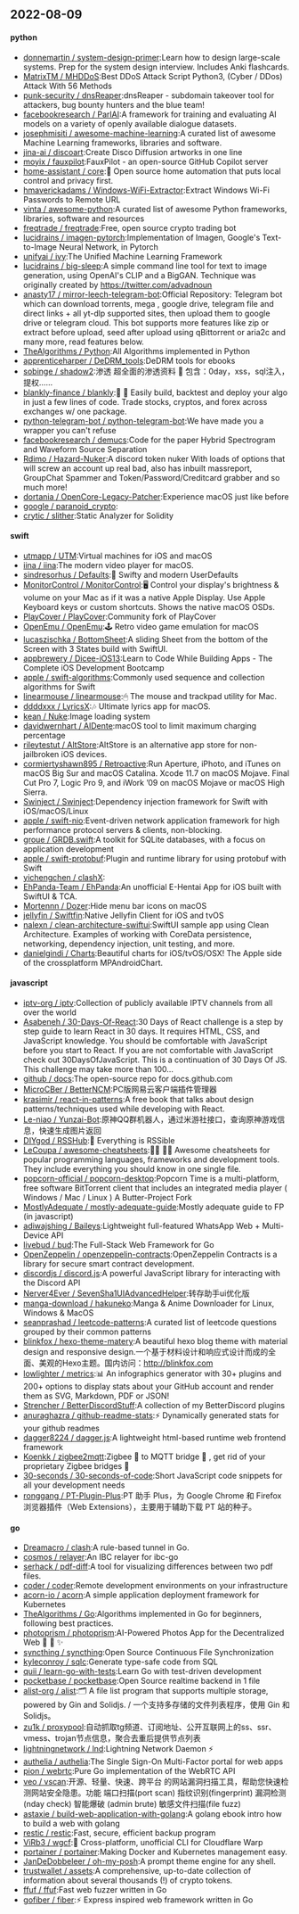 ## 2022-08-09

#### python
* [donnemartin / system-design-primer](https://github.com/donnemartin/system-design-primer):Learn how to design large-scale systems. Prep for the system design interview. Includes Anki flashcards.
* [MatrixTM / MHDDoS](https://github.com/MatrixTM/MHDDoS):Best DDoS Attack Script Python3, (Cyber / DDos) Attack With 56 Methods
* [punk-security / dnsReaper](https://github.com/punk-security/dnsReaper):dnsReaper - subdomain takeover tool for attackers, bug bounty hunters and the blue team!
* [facebookresearch / ParlAI](https://github.com/facebookresearch/ParlAI):A framework for training and evaluating AI models on a variety of openly available dialogue datasets.
* [josephmisiti / awesome-machine-learning](https://github.com/josephmisiti/awesome-machine-learning):A curated list of awesome Machine Learning frameworks, libraries and software.
* [jina-ai / discoart](https://github.com/jina-ai/discoart):Create Disco Diffusion artworks in one line
* [moyix / fauxpilot](https://github.com/moyix/fauxpilot):FauxPilot - an open-source GitHub Copilot server
* [home-assistant / core](https://github.com/home-assistant/core):🏡
Open source home automation that puts local control and privacy first.
* [hmaverickadams / Windows-WiFi-Extractor](https://github.com/hmaverickadams/Windows-WiFi-Extractor):Extract Windows Wi-Fi Passwords to Remote URL
* [vinta / awesome-python](https://github.com/vinta/awesome-python):A curated list of awesome Python frameworks, libraries, software and resources
* [freqtrade / freqtrade](https://github.com/freqtrade/freqtrade):Free, open source crypto trading bot
* [lucidrains / imagen-pytorch](https://github.com/lucidrains/imagen-pytorch):Implementation of Imagen, Google's Text-to-Image Neural Network, in Pytorch
* [unifyai / ivy](https://github.com/unifyai/ivy):The Unified Machine Learning Framework
* [lucidrains / big-sleep](https://github.com/lucidrains/big-sleep):A simple command line tool for text to image generation, using OpenAI's CLIP and a BigGAN. Technique was originally created by https://twitter.com/advadnoun
* [anasty17 / mirror-leech-telegram-bot](https://github.com/anasty17/mirror-leech-telegram-bot):Official Repository: Telegram bot which can download torrents, mega , google drive, telegram file and direct links + all yt-dlp supported sites, then upload them to google drive or telegram cloud. This bot supports more features like zip or extract before upload, seed after upload using qBittorrent or aria2c and many more, read features below.
* [TheAlgorithms / Python](https://github.com/TheAlgorithms/Python):All Algorithms implemented in Python
* [apprenticeharper / DeDRM_tools](https://github.com/apprenticeharper/DeDRM_tools):DeDRM tools for ebooks
* [sobinge / shadow2](https://github.com/sobinge/shadow2):渗透 超全面的渗透资料
💯
包含：0day，xss，sql注入，提权……
* [blankly-finance / blankly](https://github.com/blankly-finance/blankly):🚀
💸
Easily build, backtest and deploy your algo in just a few lines of code. Trade stocks, cryptos, and forex across exchanges w/ one package.
* [python-telegram-bot / python-telegram-bot](https://github.com/python-telegram-bot/python-telegram-bot):We have made you a wrapper you can't refuse
* [facebookresearch / demucs](https://github.com/facebookresearch/demucs):Code for the paper Hybrid Spectrogram and Waveform Source Separation
* [Rdimo / Hazard-Nuker](https://github.com/Rdimo/Hazard-Nuker):A discord token nuker With loads of options that will screw an account up real bad, also has inbuilt massreport, GroupChat Spammer and Token/Password/Creditcard grabber and so much more!
* [dortania / OpenCore-Legacy-Patcher](https://github.com/dortania/OpenCore-Legacy-Patcher):Experience macOS just like before
* [google / paranoid_crypto](https://github.com/google/paranoid_crypto):
* [crytic / slither](https://github.com/crytic/slither):Static Analyzer for Solidity

#### swift
* [utmapp / UTM](https://github.com/utmapp/UTM):Virtual machines for iOS and macOS
* [iina / iina](https://github.com/iina/iina):The modern video player for macOS.
* [sindresorhus / Defaults](https://github.com/sindresorhus/Defaults):💾
Swifty and modern UserDefaults
* [MonitorControl / MonitorControl](https://github.com/MonitorControl/MonitorControl):🖥
Control your display's brightness & volume on your Mac as if it was a native Apple Display. Use Apple Keyboard keys or custom shortcuts. Shows the native macOS OSDs.
* [PlayCover / PlayCover](https://github.com/PlayCover/PlayCover):Community fork of PlayCover
* [OpenEmu / OpenEmu](https://github.com/OpenEmu/OpenEmu):🕹
Retro video game emulation for macOS
* [lucaszischka / BottomSheet](https://github.com/lucaszischka/BottomSheet):A sliding Sheet from the bottom of the Screen with 3 States build with SwiftUI.
* [appbrewery / Dicee-iOS13](https://github.com/appbrewery/Dicee-iOS13):Learn to Code While Building Apps - The Complete iOS Development Bootcamp
* [apple / swift-algorithms](https://github.com/apple/swift-algorithms):Commonly used sequence and collection algorithms for Swift
* [linearmouse / linearmouse](https://github.com/linearmouse/linearmouse):🖱
The mouse and trackpad utility for Mac.
* [ddddxxx / LyricsX](https://github.com/ddddxxx/LyricsX):🎶
Ultimate lyrics app for macOS.
* [kean / Nuke](https://github.com/kean/Nuke):Image loading system
* [davidwernhart / AlDente](https://github.com/davidwernhart/AlDente):macOS tool to limit maximum charging percentage
* [rileytestut / AltStore](https://github.com/rileytestut/AltStore):AltStore is an alternative app store for non-jailbroken iOS devices.
* [cormiertyshawn895 / Retroactive](https://github.com/cormiertyshawn895/Retroactive):Run Aperture, iPhoto, and iTunes on macOS Big Sur and macOS Catalina. Xcode 11.7 on macOS Mojave. Final Cut Pro 7, Logic Pro 9, and iWork ’09 on macOS Mojave or macOS High Sierra.
* [Swinject / Swinject](https://github.com/Swinject/Swinject):Dependency injection framework for Swift with iOS/macOS/Linux
* [apple / swift-nio](https://github.com/apple/swift-nio):Event-driven network application framework for high performance protocol servers & clients, non-blocking.
* [groue / GRDB.swift](https://github.com/groue/GRDB.swift):A toolkit for SQLite databases, with a focus on application development
* [apple / swift-protobuf](https://github.com/apple/swift-protobuf):Plugin and runtime library for using protobuf with Swift
* [yichengchen / clashX](https://github.com/yichengchen/clashX):
* [EhPanda-Team / EhPanda](https://github.com/EhPanda-Team/EhPanda):An unofficial E-Hentai App for iOS built with SwiftUI & TCA.
* [Mortennn / Dozer](https://github.com/Mortennn/Dozer):Hide menu bar icons on macOS
* [jellyfin / Swiftfin](https://github.com/jellyfin/Swiftfin):Native Jellyfin Client for iOS and tvOS
* [nalexn / clean-architecture-swiftui](https://github.com/nalexn/clean-architecture-swiftui):SwiftUI sample app using Clean Architecture. Examples of working with CoreData persistence, networking, dependency injection, unit testing, and more.
* [danielgindi / Charts](https://github.com/danielgindi/Charts):Beautiful charts for iOS/tvOS/OSX! The Apple side of the crossplatform MPAndroidChart.

#### javascript
* [iptv-org / iptv](https://github.com/iptv-org/iptv):Collection of publicly available IPTV channels from all over the world
* [Asabeneh / 30-Days-Of-React](https://github.com/Asabeneh/30-Days-Of-React):30 Days of React challenge is a step by step guide to learn React in 30 days. It requires HTML, CSS, and JavaScript knowledge. You should be comfortable with JavaScript before you start to React. If you are not comfortable with JavaScript check out 30DaysOfJavaScript. This is a continuation of 30 Days Of JS. This challenge may take more than 100…
* [github / docs](https://github.com/github/docs):The open-source repo for docs.github.com
* [MicroCBer / BetterNCM](https://github.com/MicroCBer/BetterNCM):PC版网易云客户端插件管理器
* [krasimir / react-in-patterns](https://github.com/krasimir/react-in-patterns):A free book that talks about design patterns/techniques used while developing with React.
* [Le-niao / Yunzai-Bot](https://github.com/Le-niao/Yunzai-Bot):原神QQ群机器人，通过米游社接口，查询原神游戏信息，快速生成图片返回
* [DIYgod / RSSHub](https://github.com/DIYgod/RSSHub):🍰
Everything is RSSible
* [LeCoupa / awesome-cheatsheets](https://github.com/LeCoupa/awesome-cheatsheets):👩‍💻
👨‍💻
Awesome cheatsheets for popular programming languages, frameworks and development tools. They include everything you should know in one single file.
* [popcorn-official / popcorn-desktop](https://github.com/popcorn-official/popcorn-desktop):Popcorn Time is a multi-platform, free software BitTorrent client that includes an integrated media player ( Windows / Mac / Linux ) A Butter-Project Fork
* [MostlyAdequate / mostly-adequate-guide](https://github.com/MostlyAdequate/mostly-adequate-guide):Mostly adequate guide to FP (in javascript)
* [adiwajshing / Baileys](https://github.com/adiwajshing/Baileys):Lightweight full-featured WhatsApp Web + Multi-Device API
* [livebud / bud](https://github.com/livebud/bud):The Full-Stack Web Framework for Go
* [OpenZeppelin / openzeppelin-contracts](https://github.com/OpenZeppelin/openzeppelin-contracts):OpenZeppelin Contracts is a library for secure smart contract development.
* [discordjs / discord.js](https://github.com/discordjs/discord.js):A powerful JavaScript library for interacting with the Discord API
* [Nerver4Ever / SevenSha1UIAdvancedHelper](https://github.com/Nerver4Ever/SevenSha1UIAdvancedHelper):转存助手ui优化版
* [manga-download / hakuneko](https://github.com/manga-download/hakuneko):Manga & Anime Downloader for Linux, Windows & MacOS
* [seanprashad / leetcode-patterns](https://github.com/seanprashad/leetcode-patterns):A curated list of leetcode questions grouped by their common patterns
* [blinkfox / hexo-theme-matery](https://github.com/blinkfox/hexo-theme-matery):A beautiful hexo blog theme with material design and responsive design.一个基于材料设计和响应式设计而成的全面、美观的Hexo主题。国内访问：http://blinkfox.com
* [lowlighter / metrics](https://github.com/lowlighter/metrics):📊
An infographics generator with 30+ plugins and 200+ options to display stats about your GitHub account and render them as SVG, Markdown, PDF or JSON!
* [Strencher / BetterDiscordStuff](https://github.com/Strencher/BetterDiscordStuff):A collection of my BetterDiscord plugins
* [anuraghazra / github-readme-stats](https://github.com/anuraghazra/github-readme-stats):⚡
Dynamically generated stats for your github readmes
* [dagger8224 / dagger.js](https://github.com/dagger8224/dagger.js):A lightweight html-based runtime web frontend framework
* [Koenkk / zigbee2mqtt](https://github.com/Koenkk/zigbee2mqtt):Zigbee
🐝
to MQTT bridge
🌉
, get rid of your proprietary Zigbee bridges
🔨
* [30-seconds / 30-seconds-of-code](https://github.com/30-seconds/30-seconds-of-code):Short JavaScript code snippets for all your development needs
* [ronggang / PT-Plugin-Plus](https://github.com/ronggang/PT-Plugin-Plus):PT 助手 Plus，为 Google Chrome 和 Firefox 浏览器插件（Web Extensions），主要用于辅助下载 PT 站的种子。

#### go
* [Dreamacro / clash](https://github.com/Dreamacro/clash):A rule-based tunnel in Go.
* [cosmos / relayer](https://github.com/cosmos/relayer):An IBC relayer for ibc-go
* [serhack / pdf-diff](https://github.com/serhack/pdf-diff):A tool for visualizing differences between two pdf files.
* [coder / coder](https://github.com/coder/coder):Remote development environments on your infrastructure
* [acorn-io / acorn](https://github.com/acorn-io/acorn):A simple application deployment framework for Kubernetes
* [TheAlgorithms / Go](https://github.com/TheAlgorithms/Go):Algorithms implemented in Go for beginners, following best practices.
* [photoprism / photoprism](https://github.com/photoprism/photoprism):AI-Powered Photos App for the Decentralized Web
🌈
💎
✨
* [syncthing / syncthing](https://github.com/syncthing/syncthing):Open Source Continuous File Synchronization
* [kyleconroy / sqlc](https://github.com/kyleconroy/sqlc):Generate type-safe code from SQL
* [quii / learn-go-with-tests](https://github.com/quii/learn-go-with-tests):Learn Go with test-driven development
* [pocketbase / pocketbase](https://github.com/pocketbase/pocketbase):Open Source realtime backend in 1 file
* [alist-org / alist](https://github.com/alist-org/alist):🗂️
A file list program that supports multiple storage, powered by Gin and Solidjs. / 一个支持多存储的文件列表程序，使用 Gin 和 Solidjs。
* [zu1k / proxypool](https://github.com/zu1k/proxypool):自动抓取tg频道、订阅地址、公开互联网上的ss、ssr、vmess、trojan节点信息，聚合去重后提供节点列表
* [lightningnetwork / lnd](https://github.com/lightningnetwork/lnd):Lightning Network Daemon
⚡️
* [authelia / authelia](https://github.com/authelia/authelia):The Single Sign-On Multi-Factor portal for web apps
* [pion / webrtc](https://github.com/pion/webrtc):Pure Go implementation of the WebRTC API
* [veo / vscan](https://github.com/veo/vscan):开源、轻量、快速、跨平台 的网站漏洞扫描工具，帮助您快速检测网站安全隐患。功能 端口扫描(port scan) 指纹识别(fingerprint) 漏洞检测(nday check) 智能爆破 (admin brute) 敏感文件扫描(file fuzz)
* [astaxie / build-web-application-with-golang](https://github.com/astaxie/build-web-application-with-golang):A golang ebook intro how to build a web with golang
* [restic / restic](https://github.com/restic/restic):Fast, secure, efficient backup program
* [ViRb3 / wgcf](https://github.com/ViRb3/wgcf):🚤
Cross-platform, unofficial CLI for Cloudflare Warp
* [portainer / portainer](https://github.com/portainer/portainer):Making Docker and Kubernetes management easy.
* [JanDeDobbeleer / oh-my-posh](https://github.com/JanDeDobbeleer/oh-my-posh):A prompt theme engine for any shell.
* [trustwallet / assets](https://github.com/trustwallet/assets):A comprehensive, up-to-date collection of information about several thousands (!) of crypto tokens.
* [ffuf / ffuf](https://github.com/ffuf/ffuf):Fast web fuzzer written in Go
* [gofiber / fiber](https://github.com/gofiber/fiber):⚡️
Express inspired web framework written in Go
